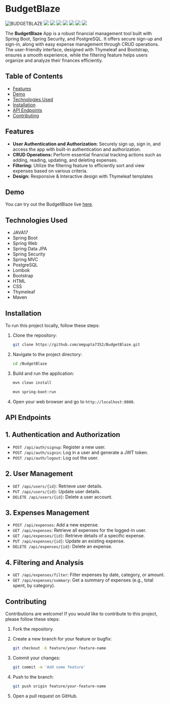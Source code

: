 # BudgetBlaze

![BUDGETBLAZE](budgetblaze1.png)
![](budgetblaze2.png)
![](budgetblaze3.png)
![](budgetblaze4.png)
![](budgetblaze5.png)
![](budgetblaze6.png)
![](budgetblaze7.png)
![](budgetblaze8.png)

The **BudgetBlaze** App is a robust financial management tool built with Spring Boot, Spring Security, and PostgreSQL. It offers secure sign-up and sign-in, along with easy expense management through CRUD operations. The user-friendly interface, designed with Thymeleaf and Bootstrap, ensures a smooth experience, while the filtering feature helps users organize and analyze their finances efficiently.

## Table of Contents

- [Features](#features)
- [Demo](#demo)
- [Technologies Used](#technologies-used)
- [Installation](#installation)
- [API Endpoints](#api-endpoints)
- [Contributing](#contributing)

## Features

- **User Authentication and Authorization:** Securely sign up, sign in, and access the app with built-in authentication and authorization.
- **CRUD Operations:** Perform essential financial tracking actions such as adding, reading, updating, and deleting expenses.
- **Filtering:** Utilize the filtering feature to efficiently sort and view expenses based on various criteria.
- **Design:** Responsive & Interactive design with Thymeleaf templates

## Demo

You can try out the BudgetBlaze live [here](https://budgetblaze.onrender.com/).

## Technologies Used

- JAVA17
- Spring Boot
- Spring Web
- Spring Data JPA
- Spring Security
- Spring MVC
- PostgreSQL
- Lombok
- Bootstrap
- HTML
- CSS
- Thymeleaf
- Maven

## Installation

To run this project locally, follow these steps:

1. Clone the repository:

    ```bash
    git clone https://github.com/omgupta7352/BudgetBlaze.git
    ```

2. Navigate to the project directory:

    ```bash
    cd /BudgetBlaze
    ```


3. Build and run the application:

    ```bash
    mvn clean install
    ```

    ```bash
    mvn spring-boot:run
    ```
    

4. Open your web browser and go to `http://localhost:8080`.

## API Endpoints


## 1. Authentication and Authorization
- `POST /api/auth/signup`: Register a new user.
- `POST /api/auth/signin`: Log in a user and generate a JWT token.
- `POST /api/auth/logout`: Log out the user.

## 2. User Management
- `GET /api/users/{id}`: Retrieve user details.
- `PUT /api/users/{id}`: Update user details.
- `DELETE /api/users/{id}`: Delete a user account.

## 3. Expenses Management
- `POST /api/expenses`: Add a new expense.
- `GET /api/expenses`: Retrieve all expenses for the logged-in user.
- `GET /api/expenses/{id}`: Retrieve details of a specific expense.
- `PUT /api/expenses/{id}`: Update an existing expense.
- `DELETE /api/expenses/{id}`: Delete an expense.

## 4. Filtering and Analysis
- `GET /api/expenses/filter`: Filter expenses by date, category, or amount.
- `GET /api/expenses/summary`: Get a summary of expenses (e.g., total spent, by category).


## Contributing

Contributions are welcome! If you would like to contribute to this project, please follow these steps:

1. Fork the repository.
2. Create a new branch for your feature or bugfix:

    ```bash
    git checkout -b feature/your-feature-name
    ```

3. Commit your changes:

    ```bash
    git commit -m 'Add some feature'
    ```

4. Push to the branch:

    ```bash
    git push origin feature/your-feature-name
    ```

5. Open a pull request on GitHub.
  
